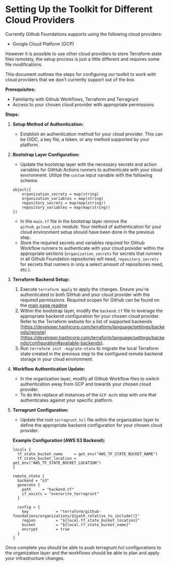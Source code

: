 # Setting Up the Toolkit for Different Cloud Providers

Currently Github Foundations supports using the following cloud providers:
- Google Cloud Platform (GCP)

However it is possible to use other cloud providers to store Terraform state files remotely, the setup process is just a little different and requires some file modifications.

This document outlines the steps for configuring our toolkit to work with cloud providers that we don't currently support out of the box.

**Prerequisites:**

* Familiarity with Github Workflows, Terraform and Terragrunt
* Access to your chosen cloud provider with appropriate permissions

**Steps:**

1. **Setup Method of Authentication:**

   * Establish an authentication method for your cloud provider. This can be OIDC, a key file, a token, or any method supported by your platform.

2. **Bootstrap Layer Configuration:**

   * Update the bootstrap layer with the necessary secrets and action variables for GitHub Actions runners to authenticate with your cloud environment. Utilize the `custom` input variable with the following schema:

   ```
   object({
       organization_secrets = map(string)
       organization_variables = map(string)
       repository_secrets = map(map(string))
       repository_variables = map(map(string))
   })
   ```
   * In the `main.tf` file in the bootstrap layer remove the `github_gcloud_oidc` module. Your method of authentication for your cloud environment setup should have been done in the previous step.
   * Store the required secrets and variables required for Github Workflow runners to authenticate with your cloud provider within the appropriate sections (`organization_secrets` for secrets that runners in all Github Foundation repositories will need, `repository_secrets` for secrets that runners in only a select amount of repositories need, etc.).

3. **Terraform Backend Setup:**

   1. Execute `terraform apply` to apply the changes. Ensure you're authenticated to both GitHub and your cloud provider with the required permissions. Required scopes for Github can be found on the [main page readme](README.md)
   2. Within the bootstrap layer, modify the `backend.tf` file to leverage the appropriate backend configuration for your chosen cloud provider. Refer to the Terraform website for a list of supported backends [https://developer.hashicorp.com/terraform/language/settings/backends/remote](https://developer.hashicorp.com/terraform/language/settings/backends/configuration#available-backends).
   3. Run `terraform init -migrate-state` to migrate the local Terraform state created in the previous step to the configured remote backend storage in your cloud environment.

4. **Workflow Authentication Update:**

   * In the organization layer, modify all Github Workflow files to switch authentication away from GCP and towards your chosen cloud provider.
   * To do this replace all instances of the `GCP Auth` step with one that authenticates against your specific platform.

5. **Terragrunt Configuration:**

   * Update the root `terragrunt.hcl` file within the organization layer to define the appropriate backend configuration for your chosen cloud provider.

   **Example Configuration (AWS S3 Backend):**

   ```hcl
   locals {
     tf_state_bucket_name     = get_env("AWS_TF_STATE_BUCKET_NAME")
     tf_state_bucket_location = get_env("AWS_TF_STATE_BUCKET_LOCATION")
   }

   remote_state {
     backend = "s3"
     generate {
       path     = "backend.tf"
       if_exists = "overwrite_terragrunt"
     }

     config = {
       key            = "terraform/github-foundations/organizations/${path_relative_to_include()}"
       region         = "${local.tf_state_bucket_location}"
       bucket         = "${local.tf_state_bucket_name}"
       encrypt        = true
     }
   }
   ```

Once complete you should be able to push terragrunt.hcl configurations to the organization layer and the workflows should be able to plan and apply your infrastructure changes.
